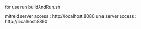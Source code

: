 for use run buildAndRun.sh

mitreid server access : http://localhost:8080
uma server access : http://localhost:8890